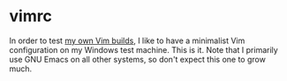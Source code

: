 # vimrc

In order to test [my own Vim builds](https://tuxproject.de/projects/vim), I like to have a minimalist Vim configuration on my Windows test machine. This is it. Note that I primarily use GNU Emacs on all other systems, so don't expect this one to grow much.

